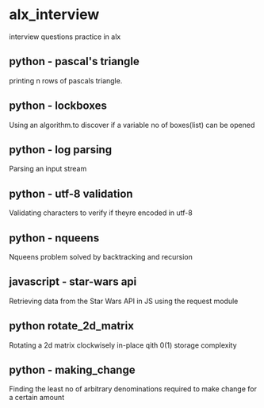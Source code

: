 # alx_interview
interview questions practice in alx

## python - pascal's triangle
printing n rows of pascals triangle.

## python - lockboxes
Using an algorithm.to discover if a variable no of boxes(list) can be opened

## python - log parsing
Parsing an input stream

## python - utf-8 validation
Validating characters to verify if theyre encoded in utf-8


## python - nqueens
Nqueens problem solved by backtracking and recursion


## javascript - star-wars api
Retrieving data from the Star Wars API in JS using the request module


## python  rotate_2d_matrix
Rotating a 2d matrix clockwisely in-place qith 0(1) storage complexity

## python - making_change
Finding the least no of arbitrary denominations required to make change for a certain amount

